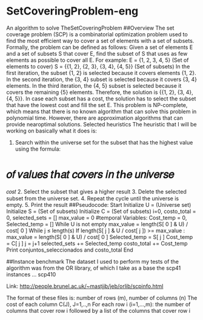 # SetCoveringProblem-eng
An algorithm to solve TheSetCoveringProblem 
##Overview
The set coverage problem (SCP) is a combinatorial optimization problem used to find the most
efficient way to cover a set of elements with a set of subsets. Formally, the problem can be
defined as follows:
Given a set of elements E and a set of subsets S that cover E, find the subset of S that uses as few
elements as possible to cover all E.
For example:
E = {1, 2, 3, 4, 5} (Set of elements to cover)
S = {{1, 2}, {2, 3}, {3, 4}, {4, 5}} (Set of subsets)
In the first iteration, the subset {1, 2} is selected because it covers elements {1, 2}. In the second
iteration, the {3, 4} subset is selected because it covers {3, 4} elements. In the third iteration, the
{4, 5} subset is selected because it covers the remaining {5} elements. Therefore, the solution is
{{1, 2}, {3, 4}, {4, 5}}. In case each subset has a cost, the solution has to select the subset that have
the lowest cost and fill the set E.
This problem is NP-complete, which means that there is no known algorithm that can solve this
problem in polynomial time. However, there are approximation algorithms that can provide nearoptimal solutions.
Selected heuristics
The heuristic that I will be working on basically what it does is:
1. Search within the universe set for the subset that has the highest value using the formula:
# 𝑜𝑓 𝑣𝑎𝑙𝑢𝑒𝑠 𝑡ℎ𝑎𝑡 𝑐𝑜𝑣𝑒𝑟𝑠 𝑖𝑛 𝑡ℎ𝑒 𝑢𝑛𝑖𝑣𝑒𝑟𝑠𝑒
𝑐𝑜𝑠𝑡
2. Select the subset that gives a higher result
3. Delete the selected subset from the universe set.
4. Repeat the cycle until the universe is empty.
5. Print the result
##Pseudocode:
Start
Initialize U = (Universe set)
Initialize S = (Set of subsets)
Initialize C = (Set of subsets)
i=0, costo_total = 0, selected_sets = []
max_value = 0
#temporal Variables:
Cost_temp = 0, Selected_temp = []
While U is not empty
  max_value = length(S[ 0 ] & U) / cost[ 0 ]
  While j ≤ length(s)
    If length(S[ j ] & U / cost[ j ]) >= max_value :
      max_value = length(S[ 0 ] & U) / cost[ 0 ]
      Selected_temp = S[ j ]
      Cost_temp = C[ j ]
      j = j+1
  selected_sets += Selected_temp
  costo_total += Cost_temp
Print conjuntos_seleccionados and costo_total
End

##Instance benchmark
The dataset I used to perform my tests of the algorithm was from the OR library, of which I take as
a base the scp41 instances ... scp410

Link: http://people.brunel.ac.uk/~mastjjb/jeb/orlib/scpinfo.html

The format of these files is:
number of rows (m), number of columns (n)
The cost of each column C(J), J=1,..,n
For each row i (i=1,...,m): the number of columns that cover
row i followed by a list of the columns that cover row i
